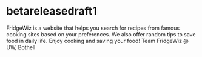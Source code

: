 # betareleasedraft1

FridgeWiz is a website that helps you search for recipes from famous cooking sites based on your preferences. 
We also offer random tips to save food in daily life. Enjoy cooking and saving your food!
Team FridgeWiz @ UW, Bothell
